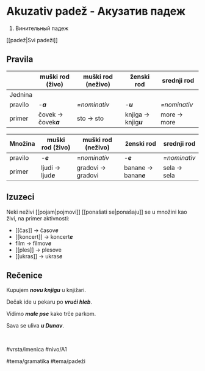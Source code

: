 # Akuzativ padež - Акузатив падеж

1. Винительный падеж

[[padež|Svi padeži]]

## Pravila

|         | muški rod (živo)      | muški rod (neživo) | ženski rod             | srednji rod  |
| ------- | --------------------- | ------------------ | ---------------------- | ------------ |
| Jednina |                       |                    |                        |              |
| pravilo | -***a***              | *=nominativ*       | -***u***               | *=nominativ* |
| primer  | čovek → čovek***a*** | sto → sto         | knjiga → knjig***u*** | more → more |
	
| Množina | muški rod (živo)    | muški rod (neživo) | ženski rod            | srednji rod  |
| ------- | ------------------- | ------------------ | --------------------- | ------------ |
| pravilo | -***e***            | *=nominativ*       | -***e***              | *=nominativ* |
| primer  | ljudi → ljud***e*** | gradovi → gradovi  | banane → banan***e*** | sela → sela  |

## Izuzeci

Neki neživi [[pojam|pojmovi]] [[ponašati se|ponašaju]] se u množini kao živi, na primer aktivnosti:
* [[čas]] → časov***e***
* [[koncert]] → koncert***e***
* film → filmov***e***
* [[ples]] → plesove
* [[ukras]] → ukras***e***

## Rečenice

Kupujem ***novu knjigu*** u knjižari.

Dečak ide u pekaru po ***vrući hleb***.

Vidimo ***male pse*** kako trče parkom.

Sava se uliva ***u Dunav***.

<br>

#vrsta/imenica
#nivo/A1

#tema/gramatika
#tema/padeži
